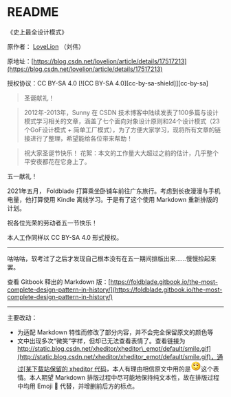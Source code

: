 # README

《史上最全设计模式》

原作者： [LoveLion](https://blog.csdn.net/LoveLion) （刘伟）

原地址：[https://blog.csdn.net/lovelion/article/details/17517213](https://blog.csdn.net/lovelion/article/details/17517213)

授权协议：CC BY-SA 4.0  \[!\[CC BY-SA 4.0\]\[cc-by-sa-shield\]\]\[cc-by-sa\]

> 圣诞献礼！

> 2012年-2013年，Sunny 在 CSDN 技术博客中陆续发表了100多篇与设计模式学习相关的文章，涵盖了七个面向对象设计原则和24个设计模式（23个GoF设计模式 +  简单工厂模式），为了方便大家学习，现将所有文章的链接进行了整理，希望能给各位带来帮助！

> 祝大家圣诞节快乐！ 花絮：本文的工作量大大超过之前的估计，几乎整个平安夜都花在它身上了。

五一献礼！

2021年五月， Foldblade 打算乘坐卧铺车前往广东旅行。考虑到长夜漫漫与手机电量，他打算使用 Kindle 离线学习。于是有了这个使用 Markdown 重新排版的计划。

祝各位光荣的劳动者五一节快乐！

本人工作同样以 CC BY-SA 4.0 形式授权。

---

咕咕咕，软考过了之后才发现自己根本没有在五一期间排版出来……慢慢捡起来罢。

查看 Gitbook 释出的 Markdown 版：[https://foldblade.gitbook.io/the-most-complete-design-pattern-in-history/](https://foldblade.gitbook.io/the-most-complete-design-pattern-in-history/)

---

主要改动：

* 为适配 Markdown 特性而修改了部分内容，并不会完全保留原文的颜色等
* 文中出现多次“微笑”字样，但却已无法查看表情了。查看链接为 [http://static.blog.csdn.net/xheditor/xheditor\_emot/default/smile.gif](http://static.blog.csdn.net/xheditor/xheditor_emot/default/smile.gif)，通过[某下载站保留的 xheditor 代码](http://www.downcc.com/soft/21720.html)，本人有理由相信原文中用的是![](.gitbook/assets/smile.gif)这个表情。本人期望 Markdown 排版过程中尽可能地保持纯文本性，故在排版过程中均用 Emoji 🙂 代替，并增删前后方的标点。


